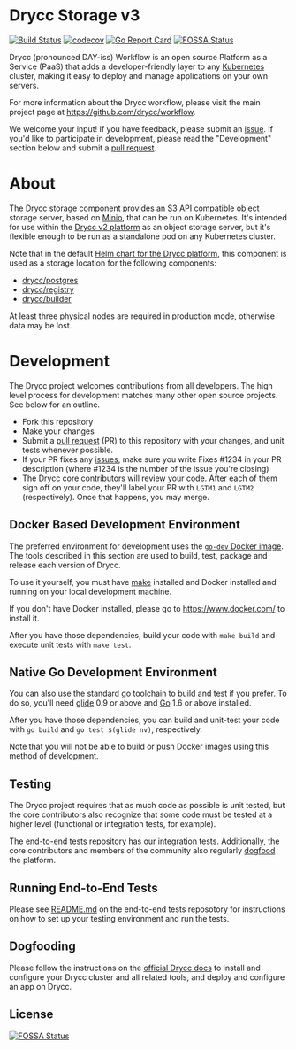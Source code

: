 # Drycc Storage v3

[![Build Status](https://woodpecker.drycc.cc/api/badges/drycc/storage/status.svg)](https://woodpecker.drycc.cc/drycc/storage)
[![codecov](https://codecov.io/gh/drycc/storage/branch/main/graph/badge.svg)](https://codecov.io/gh/drycc/storage)
[![Go Report Card](http://goreportcard.com/badge/drycc/storage)](http://goreportcard.com/report/drycc/storage)
[![FOSSA Status](https://app.fossa.com/api/projects/git%2Bgithub.com%2Fdrycc%2Fstorage.svg?type=shield)](https://app.fossa.com/projects/git%2Bgithub.com%2Fdrycc%2Fstorage?ref=badge_shield)

Drycc (pronounced DAY-iss) Workflow is an open source Platform as a Service (PaaS) that adds a developer-friendly layer to any [Kubernetes](http://kubernetes.io) cluster, making it easy to deploy and manage applications on your own servers.

For more information about the Drycc workflow, please visit the main project page at https://github.com/drycc/workflow.

We welcome your input! If you have feedback, please submit an [issue][issues]. If you'd like to participate in development, please read the "Development" section below and submit a [pull request][prs].

# About

The Drycc storage component provides an [S3 API][s3-api] compatible object storage server, based on [Minio](http://minio.io), that can be run on Kubernetes. It's intended for use within the [Drycc v2 platform][drycc-docs] as an object storage server, but it's flexible enough to be run as a standalone pod on any Kubernetes cluster.

Note that in the default [Helm chart for the Drycc platform](https://github.com/drycc/charts/tree/main/drycc-dev), this component is used as a storage location for the following components:

- [drycc/postgres](https://github.com/drycc/postgres)
- [drycc/registry](https://github.com/drycc/registry)
- [drycc/builder](https://github.com/drycc/builder)

At least three physical nodes are required in production mode, otherwise data may be lost.

# Development

The Drycc project welcomes contributions from all developers. The high level process for development matches many other open source projects. See below for an outline.

* Fork this repository
* Make your changes
* Submit a [pull request][prs] (PR) to this repository with your changes, and unit tests whenever possible.
* If your PR fixes any [issues][issues], make sure you write Fixes #1234 in your PR description (where #1234 is the number of the issue you're closing)
* The Drycc core contributors will review your code. After each of them sign off on your code, they'll label your PR with `LGTM1` and `LGTM2` (respectively). Once that happens, you may merge.

## Docker Based Development Environment

The preferred environment for development uses the [`go-dev` Docker image](https://github.com/drycc/docker-go-dev). The tools described in this section are used to build, test, package and release each version of Drycc.

To use it yourself, you must have [make](https://www.gnu.org/software/make/) installed and Docker installed and running on your local development machine.

If you don't have Docker installed, please go to https://www.docker.com/ to install it.

After you have those dependencies, build your code with `make build` and execute unit tests with `make test`.

## Native Go Development Environment

You can also use the standard go toolchain to build and test if you prefer. To do so, you'll need [glide](https://github.com/Masterminds/glide) 0.9 or above and [Go](http://golang.org/) 1.6 or above installed.

After you have those dependencies, you can build and unit-test your code with `go build` and `go test $(glide nv)`, respectively.

Note that you will not be able to build or push Docker images using this method of development.


## Testing

The Drycc project requires that as much code as possible is unit tested, but the core contributors also recognize that some code must be tested at a higher level (functional or integration tests, for example).

The [end-to-end tests](https://github.com/drycc/workflow-e2e) repository has our integration tests. Additionally, the core contributors and members of the community also regularly [dogfood](https://en.wikipedia.org/wiki/Eating_your_own_dog_food) the platform.

## Running End-to-End Tests

Please see [README.md](https://github.com/drycc/workflow-e2e/blob/main/README.md) on the end-to-end tests reposotory for instructions on how to set up your testing environment and run the tests.

## Dogfooding

Please follow the instructions on the [official Drycc docs][drycc-docs] to install and configure your Drycc cluster and all related tools, and deploy and configure an app on Drycc.


[install-k8s]: http://kubernetes.io/gettingstarted/
[s3-api]: http://docs.aws.amazon.com/AmazonS3/latest/API/APIRest.html
[issues]: https://github.com/drycc/storage/issues
[prs]: https://github.com/drycc/storage/pulls
[drycc-docs]: https://drycc.com/docs/workflow
[v2.18]: https://github.com/drycc/workflow/releases/tag/v2.18.0


## License
[![FOSSA Status](https://app.fossa.com/api/projects/git%2Bgithub.com%2Fdrycc%2Fstorage.svg?type=large)](https://app.fossa.com/projects/git%2Bgithub.com%2Fdrycc%2Fstorage?ref=badge_large)